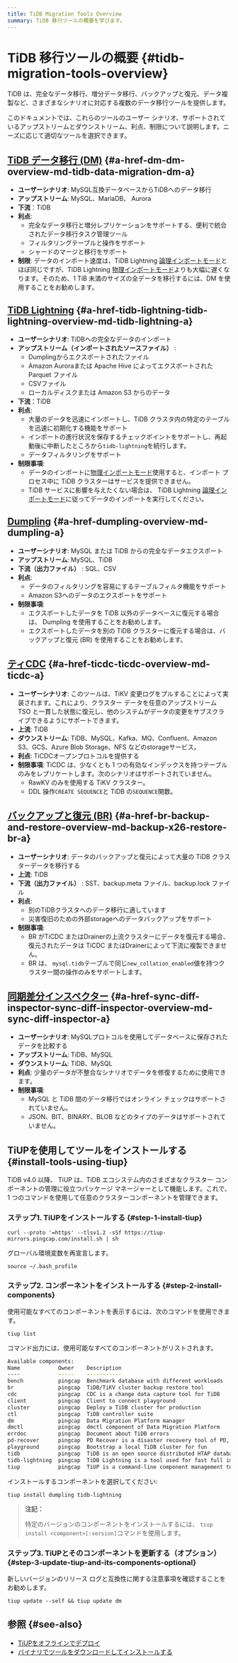 ```yaml
---
title: TiDB Migration Tools Overview
summary: TiDB 移行ツールの概要を学びます。
---
```


# TiDB 移行ツールの概要 {#tidb-migration-tools-overview}

TiDB は、完全なデータ移行、増分データ移行、バックアップと復元、データ複製など、さまざまなシナリオに対応する複数のデータ移行ツールを提供します。

このドキュメントでは、これらのツールのユーザー シナリオ、サポートされているアップストリームとダウンストリーム、利点、制限について説明します。ニーズに応じて適切なツールを選択できます。

<!--The following diagram shows the user scenario of each migration tool.

!TiDB Migration Tools media/migration-tools.png-->

## <a href="/dm/dm-overview.md">TiDB データ移行 (DM)</a> {#a-href-dm-dm-overview-md-tidb-data-migration-dm-a}

-   **ユーザーシナリオ**: MySQL互換データベースからTiDBへのデータ移行
-   **アップストリーム**: MySQL、MariaDB、 Aurora
-   **下流**：TiDB
-   **利点**:
    -   完全なデータ移行と増分レプリケーションをサポートする、便利で統合されたデータ移行タスク管理ツール
    -   フィルタリングテーブルと操作をサポート
    -   シャードのマージと移行をサポート
-   **制限**: データのインポート速度は、TiDB Lightning [論理インポートモード](/tidb-lightning/tidb-lightning-logical-import-mode.md)とほぼ同じですが、TiDB Lightning [物理インポートモード](/tidb-lightning/tidb-lightning-physical-import-mode.md)よりも大幅に遅くなります。そのため、1 TiB 未満のサイズの全データを移行するには、DM を使用することをお勧めします。

## <a href="/tidb-lightning/tidb-lightning-overview.md">TiDB Lightning</a> {#a-href-tidb-lightning-tidb-lightning-overview-md-tidb-lightning-a}

-   **ユーザーシナリオ**: TiDBへの完全なデータのインポート
-   **アップストリーム（インポートされたソースファイル）** :
    -   Dumplingからエクスポートされたファイル
    -   Amazon Auroraまたは Apache Hive によってエクスポートされた Parquet ファイル
    -   CSVファイル
    -   ローカルディスクまたは Amazon S3 からのデータ
-   **下流**：TiDB
-   **利点**:
    -   大量のデータを迅速にインポートし、TiDB クラスタ内の特定のテーブルを迅速に初期化する機能をサポート
    -   インポートの進行状況を保存するチェックポイントをサポートし、再起動後に中断したところから`tidb-lightning`を続行します。
    -   データフィルタリングをサポート
-   **制限事項**:
    -   データのインポートに[物理インポートモード](/tidb-lightning/tidb-lightning-physical-import-mode-usage.md)使用すると、インポート プロセス中に TiDB クラスターはサービスを提供できません。
    -   TiDB サービスに影響を与えたくない場合は、 TiDB Lightning [論理インポートモード](/tidb-lightning/tidb-lightning-logical-import-mode-usage.md)に従ってデータのインポートを実行してください。

## <a href="/dumpling-overview.md">Dumpling</a> {#a-href-dumpling-overview-md-dumpling-a}

-   **ユーザーシナリオ**: MySQL または TiDB からの完全なデータエクスポート
-   **アップストリーム**: MySQL、TiDB
-   **下流（出力ファイル）** : SQL、CSV
-   **利点**:
    -   データのフィルタリングを容易にするテーブルフィルタ機能をサポート
    -   Amazon S3へのデータのエクスポートをサポート
-   **制限事項**:
    -   エクスポートしたデータを TiDB 以外のデータベースに復元する場合は、 Dumpling を使用することをお勧めします。
    -   エクスポートしたデータを別の TiDB クラスターに復元する場合は、バックアップと復元 (BR) を使用することをお勧めします。

## <a href="/ticdc/ticdc-overview.md">ティCDC</a> {#a-href-ticdc-ticdc-overview-md-ticdc-a}

-   **ユーザーシナリオ**: このツールは、TiKV 変更ログをプルすることによって実装されます。これにより、クラスター データを任意のアップストリーム TSO と一貫した状態に復元し、他のシステムがデータの変更をサブスクライブできるようにサポートできます。
-   **上流**: TiDB
-   **ダウンストリーム**: TiDB、MySQL、Kafka、MQ、Confluent、Amazon S3、GCS、Azure Blob Storage、NFS などのstorageサービス。
-   **利点**: TiCDCオープンプロトコルを提供する
-   **制限事項**: TiCDC は、少なくとも 1 つの有効なインデックスを持つテーブルのみをレプリケートします。次のシナリオはサポートされていません。
    -   RawKV のみを使用する TiKV クラスター。
    -   DDL 操作`CREATE SEQUENCE`と TiDB の`SEQUENCE`関数。

## <a href="/br/backup-and-restore-overview.md">バックアップと復元 (BR)</a> {#a-href-br-backup-and-restore-overview-md-backup-x26-restore-br-a}

-   **ユーザーシナリオ**: データのバックアップと復元によって大量の TiDB クラスターデータを移行する
-   **上流**: TiDB
-   **下流（出力ファイル）** : SST、backup.meta ファイル、backup.lock ファイル
-   **利点**:
    -   別のTiDBクラスタへのデータ移行に適しています
    -   災害復旧のための外部storageへのデータバックアップをサポート
-   **制限事項**:
    -   BR がTiCDC またはDrainerの上流クラスターにデータを復元する場合、復元されたデータは TiCDC またはDrainerによって下流に複製できません。
    -   BR は、 `mysql.tidb`テーブルで同じ`new_collation_enabled`値を持つクラスター間の操作のみをサポートします。

## <a href="/sync-diff-inspector/sync-diff-inspector-overview.md">同期差分インスペクター</a> {#a-href-sync-diff-inspector-sync-diff-inspector-overview-md-sync-diff-inspector-a}

-   **ユーザーシナリオ**: MySQLプロトコルを使用してデータベースに保存されたデータを比較する
-   **アップストリーム**: TiDB、MySQL
-   **ダウンストリーム**: TiDB、MySQL
-   **利点**: 少量のデータが不整合なシナリオでデータを修復するために使用できます。
-   **制限事項**:
    -   MySQL と TiDB 間のデータ移行ではオンライン チェックはサポートされていません。
    -   JSON、BIT、BINARY、BLOB などのタイプのデータはサポートされていません。

## TiUPを使用してツールをインストールする {#install-tools-using-tiup}

TiDB v4.0 以降、 TiUP は、TiDB エコシステム内のさまざまなクラスター コンポーネントの管理に役立つパッケージ マネージャーとして機能します。これで、1 つのコマンドを使用して任意のクラスターコンポーネントを管理できます。

### ステップ1. TiUPをインストールする {#step-1-install-tiup}

```shell
curl --proto '=https' --tlsv1.2 -sSf https://tiup-mirrors.pingcap.com/install.sh | sh
```

グローバル環境変数を再宣言します。

```shell
source ~/.bash_profile
```

### ステップ2. コンポーネントをインストールする {#step-2-install-components}

使用可能なすべてのコンポーネントを表示するには、次のコマンドを使用できます。

```shell
tiup list
```

コマンド出力には、使用可能なすべてのコンポーネントがリストされます。

```bash
Available components:
Name            Owner    Description
----            -----    -----------
bench           pingcap  Benchmark database with different workloads
br              pingcap  TiDB/TiKV cluster backup restore tool
cdc             pingcap  CDC is a change data capture tool for TiDB
client          pingcap  Client to connect playground
cluster         pingcap  Deploy a TiDB cluster for production
ctl             pingcap  TiDB controller suite
dm              pingcap  Data Migration Platform manager
dmctl           pingcap  dmctl component of Data Migration Platform
errdoc          pingcap  Document about TiDB errors
pd-recover      pingcap  PD Recover is a disaster recovery tool of PD, used to recover the PD cluster which cannot start or provide services normally
playground      pingcap  Bootstrap a local TiDB cluster for fun
tidb            pingcap  TiDB is an open source distributed HTAP database compatible with the MySQL protocol
tidb-lightning  pingcap  TiDB Lightning is a tool used for fast full import of large amounts of data into a TiDB cluster
tiup            pingcap  TiUP is a command-line component management tool that can help to download and install TiDB platform components to the local system
```

インストールするコンポーネントを選択してください:

```shell
tiup install dumpling tidb-lightning
```

> **注記：**
>
> 特定のバージョンのコンポーネントをインストールするには、 `tiup install <component>[:version]`コマンドを使用します。

### ステップ3. TiUPとそのコンポーネントを更新する（オプション） {#step-3-update-tiup-and-its-components-optional}

新しいバージョンのリリース ログと互換性に関する注意事項を確認することをお勧めします。

```shell
tiup update --self && tiup update dm
```

## 参照 {#see-also}

-   [TiUPをオフラインでデプロイ](/production-deployment-using-tiup.md#deploy-tiup-offline)
-   [バイナリでツールをダウンロードしてインストールする](/download-ecosystem-tools.md)
